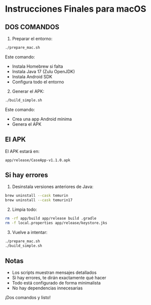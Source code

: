 # Instrucciones Finales para macOS

## DOS COMANDOS

1. Preparar el entorno:
```bash
./prepare_mac.sh
```
Este comando:
- Instala Homebrew si falta
- Instala Java 17 (Zulu OpenJDK)
- Instala Android SDK
- Configura todo el entorno

2. Generar el APK:
```bash
./build_simple.sh
```
Este comando:
- Crea una app Android mínima
- Genera el APK

## El APK

El APK estará en:
```
app/release/CaseApp-v1.1.0.apk
```

## Si hay errores

1. Desinstala versiones anteriores de Java:
```bash
brew uninstall --cask temurin
brew uninstall --cask temurin17
```

2. Limpia todo:
```bash
rm -rf app/build app/release build .gradle
rm -f local.properties app/release/keystore.jks
```

3. Vuelve a intentar:
```bash
./prepare_mac.sh
./build_simple.sh
```

## Notas
- Los scripts muestran mensajes detallados
- Si hay errores, te dirán exactamente qué hacer
- Todo está configurado de forma minimalista
- No hay dependencias innecesarias

¡Dos comandos y listo!